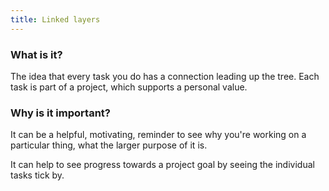 ```yaml
---
title: Linked layers
---
```


### What is it?

The idea that every task you do has a connection leading up the tree. Each task is part of a project, which supports a personal value.

### Why is it important?

It can be a helpful, motivating, reminder to see why you're working on a particular thing, what the larger purpose of it is.

It can help to see progress towards a project goal by seeing the individual tasks tick by.
